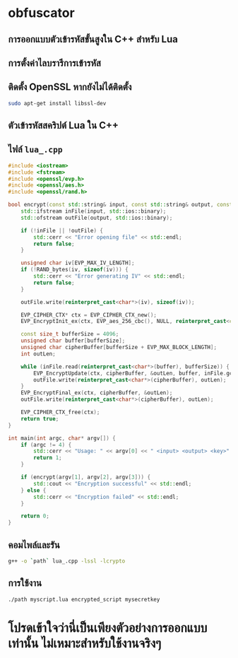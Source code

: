 # obfuscator
## การออกแบบตัวเข้ารหัสขั้นสูงใน C++ สำหรับ Lua
## การตั้งค่าไลบรารีการเข้ารหัส
## ติดตั้ง OpenSSL หากยังไม่ได้ติดตั้ง

```sh
sudo apt-get install libssl-dev
```
## ตัวเข้ารหัสสคริปต์ Lua ใน C++
## ไฟล์ `lua_.cpp`

```cpp
#include <iostream>
#include <fstream>
#include <openssl/evp.h>
#include <openssl/aes.h>
#include <openssl/rand.h>

bool encrypt(const std::string& input, const std::string& output, const std::string& key) {
    std::ifstream inFile(input, std::ios::binary);
    std::ofstream outFile(output, std::ios::binary);

    if (!inFile || !outFile) {
        std::cerr << "Error opening file" << std::endl;
        return false;
    }

    unsigned char iv[EVP_MAX_IV_LENGTH];
    if (!RAND_bytes(iv, sizeof(iv))) {
        std::cerr << "Error generating IV" << std::endl;
        return false;
    }

    outFile.write(reinterpret_cast<char*>(iv), sizeof(iv));

    EVP_CIPHER_CTX* ctx = EVP_CIPHER_CTX_new();
    EVP_EncryptInit_ex(ctx, EVP_aes_256_cbc(), NULL, reinterpret_cast<const unsigned char*>(key.c_str()), iv);

    const size_t bufferSize = 4096;
    unsigned char buffer[bufferSize];
    unsigned char cipherBuffer[bufferSize + EVP_MAX_BLOCK_LENGTH];
    int outLen;

    while (inFile.read(reinterpret_cast<char*>(buffer), bufferSize)) {
        EVP_EncryptUpdate(ctx, cipherBuffer, &outLen, buffer, inFile.gcount());
        outFile.write(reinterpret_cast<char*>(cipherBuffer), outLen);
    }
    EVP_EncryptFinal_ex(ctx, cipherBuffer, &outLen);
    outFile.write(reinterpret_cast<char*>(cipherBuffer), outLen);

    EVP_CIPHER_CTX_free(ctx);
    return true;
}

int main(int argc, char* argv[]) {
    if (argc != 4) {
        std::cerr << "Usage: " << argv[0] << " <input> <output> <key>" << std::endl;
        return 1;
    }

    if (encrypt(argv[1], argv[2], argv[3])) {
        std::cout << "Encryption successful" << std::endl;
    } else {
        std::cerr << "Encryption failed" << std::endl;
    }

    return 0;
}
```

## คอมไพล์และรัน
```sh
g++ -o `path` lua_.cpp -lssl -lcrypto
```

## การใช้งาน
```sh
./path myscript.lua encrypted_script mysecretkey
```


# โปรดเข้าใจว่านี่เป็นเพียงตัวอย่างการออกแบบเท่านั้น ไม่เหมาะสำหรับใช้งานจริงๆ
